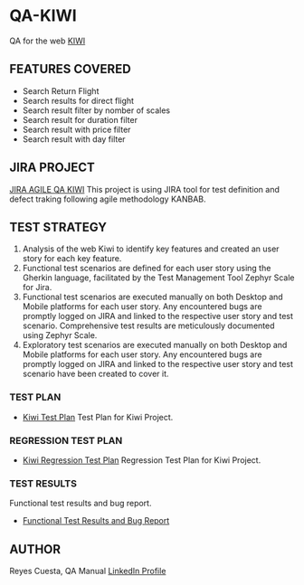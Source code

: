 # QA-KIWI
QA for the web [KIWI](https://www.kiwi.com/es/)

## FEATURES COVERED
* Search Return Flight
* Search results for direct flight
* Search result filter by nomber of scales
* Search result for duration filter
* Search result with price filter
* Search result with day filter


## JIRA PROJECT
[JIRA AGILE QA KIWI](https://rociocordoba.atlassian.net/jira/software/projects/QK/boards/4)
This project is using JIRA tool for test definition and defect traking following agile methodology KANBAB.



## TEST STRATEGY

1. Analysis of the web Kiwi to identify key features and created an user story for each key feature.
2. Functional test scenarios are defined for each user story using the Gherkin language, facilitated by the Test Management Tool Zephyr Scale for Jira.
3. Functional test scenarios are executed manually on both Desktop and Mobile platforms for each user story. Any encountered bugs are promptly logged on JIRA and linked to the respective user story and test scenario. Comprehensive test results are meticulously documented using Zephyr Scale.
4. Exploratory test scenarios are executed manually on both Desktop and Mobile platforms for each user story. Any encountered bugs are promptly logged on JIRA and linked to the respective user story and test scenario have been created to cover it.


### TEST PLAN
*  [Kiwi Test Plan](test-plan-kiwi.pdf)
Test Plan for Kiwi Project.

### REGRESSION TEST PLAN
* [Kiwi Regression Test Plan](regression-test-plan-kiwi.pdf)
Regression Test Plan for Kiwi Project.

### TEST RESULTS
Functional test results and bug report.
* [Functional Test Results and Bug Report](Test-results-and-bugs-report-kiwi.pdf) 


## AUTHOR
Reyes Cuesta, QA Manual
[LinkedIn Profile](https://www.linkedin.com/in/rocio-cordoba-ramos-34b47a93/)
